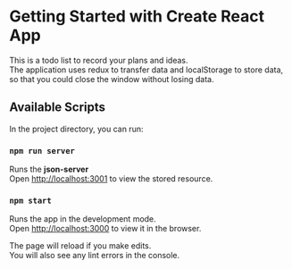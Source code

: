 # Getting Started with Create React App

This is a todo list to record your plans and ideas.  
The application uses redux to transfer data and localStorage to store data, so that you could close the window without losing data.

## Available Scripts

In the project directory, you can run:

### `npm run server`

Runs the **json-server**\
Open [ http://localhost:3001](http://localhost:3000) to view the stored resource.

### `npm start`

Runs the app in the development mode.\
Open [http://localhost:3000](http://localhost:3000) to view it in the browser.

The page will reload if you make edits.\
You will also see any lint errors in the console.
